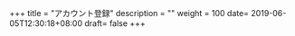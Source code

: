 +++
title = "アカウント登録"
description = ""
weight = 100
date= 2019-06-05T12:30:18+08:00
draft= false
+++
